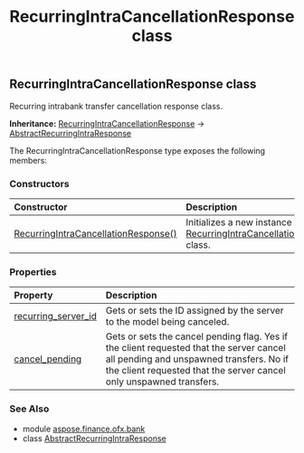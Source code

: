 ﻿---
title: RecurringIntraCancellationResponse class
second_title: Aspose.Finance for Python via .NET API References
description: 
type: docs
weight: 290
url: /python-net/aspose.finance.ofx.bank/recurringintracancellationresponse/
is_root: false
---

## RecurringIntraCancellationResponse class

Recurring intrabank transfer cancellation response class.



**Inheritance:** [RecurringIntraCancellationResponse](/finance/python-net/aspose.finance.ofx.bank/recurringintracancellationresponse) → 
[AbstractRecurringIntraResponse](/finance/python-net/aspose.finance.ofx.bank/abstractrecurringintraresponse)



The RecurringIntraCancellationResponse type exposes the following members:

### Constructors
| Constructor | Description |
| :- | :- |
| [RecurringIntraCancellationResponse()](/finance/python-net/aspose.finance.ofx.bank/recurringintracancellationresponse/__init__/#) | Initializes a new instance of [RecurringIntraCancellationResponse](/finance/python-net/aspose.finance.ofx.bank/recurringintracancellationresponse) class. |


### Properties
| Property | Description |
| :- | :- |
| [recurring_server_id](/finance/python-net/aspose.finance.ofx.bank/recurringintracancellationresponse/recurring_server_id) | Gets or sets the ID assigned by the server to the model being canceled. |
| [cancel_pending](/finance/python-net/aspose.finance.ofx.bank/recurringintracancellationresponse/cancel_pending) | Gets or sets the cancel pending flag. Yes if the client requested that the server cancel all pending and unspawned transfers. No if the client requested that the server cancel only unspawned transfers. |


### See Also

* module [aspose.finance.ofx.bank](../)
* class [AbstractRecurringIntraResponse](/finance/python-net/aspose.finance.ofx.bank/abstractrecurringintraresponse)
